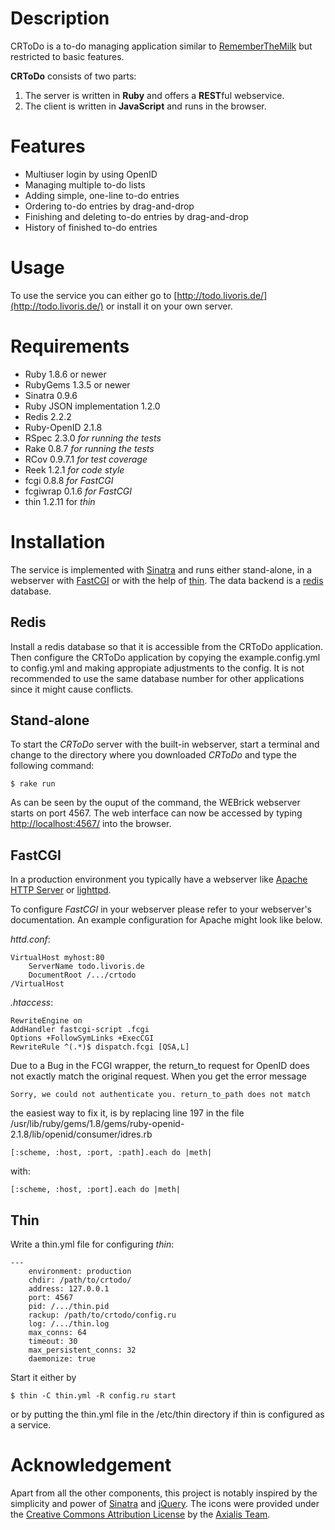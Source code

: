 Description
===========

CRToDo is a to-do managing application similar to [RememberTheMilk][1] but
restricted to basic features.

**CRToDo** consists of two parts:

1. The server is written in **Ruby** and offers a **REST**ful webservice.
2. The client is written in **JavaScript** and runs in the browser.

Features
========

* Multiuser login by using OpenID
* Managing multiple to-do lists
* Adding simple, one-line to-do entries
* Ordering to-do entries by drag-and-drop
* Finishing and deleting to-do entries by drag-and-drop
* History of finished to-do entries

Usage
=====

To use the service you can either go to
[http://todo.livoris.de/](http://todo.livoris.de/) or
install it on your own server.

Requirements
============

* Ruby 1.8.6 or newer
* RubyGems 1.3.5 or newer
* Sinatra 0.9.6
* Ruby JSON implementation 1.2.0
* Redis 2.2.2
* Ruby-OpenID 2.1.8
* RSpec 2.3.0 *for running the tests*
* Rake 0.8.7 *for running the tests*
* RCov 0.9.7.1 *for test coverage*
* Reek 1.2.1 *for code style*
* fcgi 0.8.8 *for FastCGI*
* fcgiwrap 0.1.6 *for FastCGI*
* thin 1.2.11 for *thin*

Installation
============

The service is implemented with [Sinatra][2] and runs
either stand-alone, in a webserver with [FastCGI][3] or with the help of [thin][9].
The data backend is a [redis][10] database.

Redis
-----

Install a redis database so that it is accessible from the CRToDo application.
Then configure the CRToDo application by copying the example.config.yml to
config.yml and making appropiate adjustments to the config. It is not
recommended to use the same database number for other applications since
it might cause conflicts.

Stand-alone
-----------

To start the *CRToDo* server with the built-in webserver, start a terminal and
change to the directory where you downloaded *CRToDo* and type the following
command:

    $ rake run

As can be seen by the ouput of the command, the WEBrick webserver starts on
port 4567. The web interface can now be accessed by typing
[http://localhost:4567/](http://localhost:4567/) into the browser.

FastCGI
-------

In a production environment you typically have a webserver like
[Apache HTTP Server][4] or
[lighttpd][5].

To configure *FastCGI* in your webserver please refer to your
webserver's documentation. An example configuration for Apache might look like
below.

*httd.conf*:

    VirtualHost myhost:80
        ServerName todo.livoris.de
        DocumentRoot /.../crtodo
    /VirtualHost

*.htaccess*:

    RewriteEngine on
    AddHandler fastcgi-script .fcgi
    Options +FollowSymLinks +ExecCGI
    RewriteRule ^(.*)$ dispatch.fcgi [QSA,L]

Due to a Bug in the FCGI wrapper, the return_to request for OpenID does not
exactly match the original request. When you get the error message

    Sorry, we could not authenticate you. return_to_path does not match

the easiest way to fix it, is by replacing line 197 in the file /usr/lib/ruby/gems/1.8/gems/ruby-openid-2.1.8/lib/openid/consumer/idres.rb

    [:scheme, :host, :port, :path].each do |meth|

with:

    [:scheme, :host, :port].each do |meth|

Thin
----

Write a thin.yml file for configuring *thin*:

    ---
        environment: production
        chdir: /path/to/crtodo/
        address: 127.0.0.1
        port: 4567
        pid: /.../thin.pid
        rackup: /path/to/crtodo/config.ru
        log: /.../thin.log
        max_conns: 64
        timeout: 30
        max_persistent_conns: 32
        daemonize: true

Start it either by

    $ thin -C thin.yml -R config.ru start
    
or by putting the thin.yml file in the /etc/thin directory if thin is
configured as a service.

Acknowledgement
===============

Apart from all the other components, this project is notably inspired by the
simplicity and power of [Sinatra][2] and [jQuery][6]. The icons were provided
under the [Creative Commons Attribution License][7] by the [Axialis Team][8].

[1]: http://www.rememberthemilk.com/
[2]: http://www.sinatrarb.com/
[3]: http://www.fastcgi.com/
[4]: http://httpd.apache.org/
[5]: http://www.lighttpd.net/
[6]: http://jquery.com/
[7]: http://creativecommons.org/licenses/by/2.5/
[8]: http://axialis.com/
[9]: http://code.macournoyer.com/thin/
[10]: http://redis.io/

